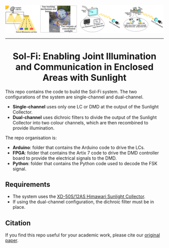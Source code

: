 <picture>
  <img alt="Shows Sol-Fi" src="./assets/Sol-Fi.png">
</picture>

---

<div align="center">
    <h1>Sol-Fi: Enabling Joint Illumination and Communication in Enclosed Areas with Sunlight</h1>
</div>

This repo contains the code to build the Sol-Fi system. The two configurations of the system are single-channel and dual-channel.

* **Single-channel** uses only one LC or DMD at the output of the Sunlight Collector.
* **Dual-channel** uses dichroic filters to divide the output of the Sunlight Collector into two colour channels, which are then recombined to provide illumination.

The repo organisation is:
* **Arduino**: folder that contains the Arduino code to drive the LCs.
* **FPGA**: folder that contains the Artix 7 code to drive the DMD controller board to provide the electrical signals to the DMD.
* **Python**: folder that contains the Python code used to decode the FSK signal.

## Requirements
* The system uses the [XD-50S/12AS Himawari Sunlight Collector](https://himawarisolar.com/himawari-solar-natural-lighting-system/product-specification/).
* If using the dual-channel configuration, the dichroic filter must be in place.

## Citation
If you find this repo useful for your academic work, please cite our [original paper](https://doi.org/10.1109/IPSN61024.2024.00010).
